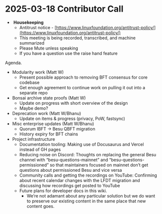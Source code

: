 # 2025-03-18 Contributor Call

-  **Housekeeping**
  - Antitrust notice - [https://www.linuxfoundation.org/antitrust-policy/](https://www.linuxfoundation.org/antitrust-policy/)
  - This meeting is being recorded, transcribed, and machine summarized
  - Please Mute unless speaking
  - If you have a question use the raise hand feature

Agenda.

- Modularity work (Matt W)
  - Present possible approach to removing BFT consensus for core codebase
  - Get enough agreement to continue work on pulling it out into a separate repo
- Bonsai archive state proofs (Matt W)
  - Update on progress with short overview of the design
  - Maybe demo?
- Deprecation work (Matt W/Bhanu)
  - Update on items & progress (privacy, PoW, fastsync)
- Misc enterprise updates (Matt W/Bhanu)
  - Quorum IBFT → Besu QBFT migration
  - History expiry for BFT chains
- Project infrastructure
  - Documentation tooling: Making use of Docusaurus and Vercel instead of GH pages
  - Reducing noise on Discord: Thoughts on replacing the general Besu channel with “besu-questions-mainnet” and “besu-questions-permissioned” so that maintainers focused on mainnet don’t get questions about permissioned Besu and vice versa
  - Community calls and getting the recordings on YouTube: Confirming about recent calendar changes with the LFDT migration and discussing how recordings get posted to YouTube
  - Future plans for developer docs in this wiki.
    - We’re not adamant about any particular solution but we do want to preserve our existing content in the same place that new content goes.